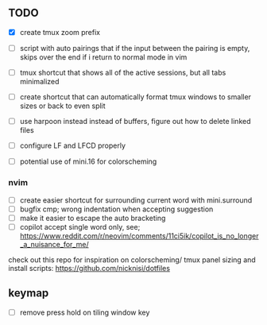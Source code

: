 ## TODO

- [x] create tmux zoom prefix
- [ ] script with auto pairings that if the input between the pairing is empty, skips over the end if i return to normal mode in vim
- [ ] tmux shortcut that shows all of the active sessions, but all tabs minimalized
- [ ] create shortcut that can automatically format tmux windows to smaller sizes or back to even split
- [ ] use harpoon instead instead of buffers, figure out how to delete linked files
- [ ] configure LF and LFCD properly

- [ ] potential use of mini.16 for colorscheming

### nvim

- [ ] create easier shortcut for surrounding current word with mini.surround
- [ ] bugfix cmp; wrong indentation when accepting suggestion
- [ ] make it easier to escape the auto bracketing
- [ ] copilot accept single word only, see; https://www.reddit.com/r/neovim/comments/11ci5ik/copilot_is_no_longer_a_nuisance_for_me/

check out this repo for inspiration on colorscheming/ tmux panel sizing and install scripts: https://github.com/nicknisi/dotfiles

## keymap

- [ ] remove press hold on tiling window key
